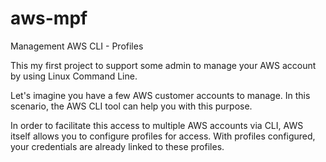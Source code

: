 # aws-mpf

Management AWS CLI - Profiles

This my first project to support some admin to manage your
AWS account by using Linux Command Line.

Let's imagine you have a few AWS customer accounts to manage. In this scenario, the AWS CLI tool can help you with this purpose.

In order to facilitate this access to multiple AWS accounts via CLI, AWS itself allows you to configure profiles for access. With profiles configured, your credentials are already linked to these profiles.
